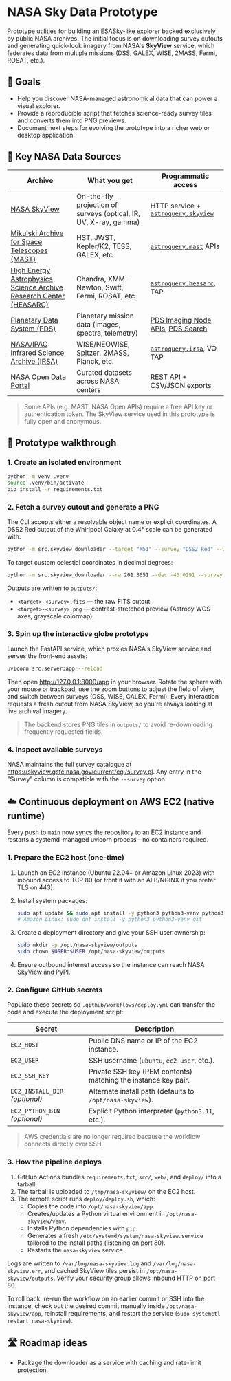 # NASA Sky Data Prototype

Prototype utilities for building an ESASky-like explorer backed exclusively by public NASA archives. The initial focus is on downloading survey cutouts and generating quick-look imagery from NASA's **SkyView** service, which federates data from multiple missions (DSS, GALEX, WISE, 2MASS, Fermi, ROSAT, etc.).

## 🚀 Goals

- Help you discover NASA-managed astronomical data that can power a visual explorer.
- Provide a reproducible script that fetches science-ready survey tiles and converts them into PNG previews.
- Document next steps for evolving the prototype into a richer web or desktop application.

## 📡 Key NASA Data Sources

| Archive | What you get | Programmatic access |
| --- | --- | --- |
| [NASA SkyView](https://skyview.gsfc.nasa.gov/current/cgi/titlepage.pl) | On-the-fly projection of surveys (optical, IR, UV, X-ray, gamma) | HTTP service + [`astroquery.skyview`](https://astroquery.readthedocs.io/en/latest/skyview/skyview.html) |
| [Mikulski Archive for Space Telescopes (MAST)](https://archive.stsci.edu/) | HST, JWST, Kepler/K2, TESS, GALEX, etc. | [`astroquery.mast`](https://astroquery.readthedocs.io/en/latest/mast/mast.html) APIs |
| [High Energy Astrophysics Science Archive Research Center (HEASARC)](https://heasarc.gsfc.nasa.gov/docs/archive.html) | Chandra, XMM-Newton, Swift, Fermi, ROSAT, etc. | [`astroquery.heasarc`](https://astroquery.readthedocs.io/en/latest/heasarc/heasarc.html), TAP |
| [Planetary Data System (PDS)](https://pds.nasa.gov/) | Planetary mission data (images, spectra, telemetry) | [PDS Imaging Node APIs](https://pds-imaging.jpl.nasa.gov/help/), [PDS Search](https://pds.nasa.gov/services/search/) |
| [NASA/IPAC Infrared Science Archive (IRSA)](https://irsa.ipac.caltech.edu/frontpage/) | WISE/NEOWISE, Spitzer, 2MASS, Planck, etc. | [`astroquery.irsa`](https://astroquery.readthedocs.io/en/latest/irsa/irsa.html), VO TAP |
| [NASA Open Data Portal](https://data.nasa.gov/) | Curated datasets across NASA centers | REST API + CSV/JSON exports |

> Some APIs (e.g. MAST, NASA Open APIs) require a free API key or authentication token. The SkyView service used in this prototype is fully open and anonymous.

## 🧭 Prototype walkthrough

### 1. Create an isolated environment

```bash
python -m venv .venv
source .venv/bin/activate
pip install -r requirements.txt
```

### 2. Fetch a survey cutout and generate a PNG

The CLI accepts either a resolvable object name or explicit coordinates. A DSS2 Red cutout of the Whirlpool Galaxy at 0.4° scale can be generated with:

```bash
python -m src.skyview_downloader --target "M51" --survey "DSS2 Red" --width 0.4 --pixels 800
```

To target custom celestial coordinates in decimal degrees:

```bash
python -m src.skyview_downloader --ra 201.3651 --dec -43.0191 --survey "WISE 3.4" --width 1.0 --pixels 1024
```

Outputs are written to `outputs/`:

- `<target>-<survey>.fits` — the raw FITS cutout.
- `<target>-<survey>.png` — contrast-stretched preview (Astropy WCS axes, grayscale colormap).

### 3. Spin up the interactive globe prototype

Launch the FastAPI service, which proxies NASA's SkyView service and serves the front-end assets:

```bash
uvicorn src.server:app --reload
```

Then open <http://127.0.0.1:8000/app> in your browser. Rotate the sphere with your mouse or trackpad, use the zoom buttons to adjust the field of view, and switch between surveys (DSS, WISE, GALEX, Fermi). Every interaction requests a fresh cutout from NASA SkyView, so you're always looking at live archival imagery.

> The backend stores PNG tiles in `outputs/` to avoid re-downloading frequently requested fields.

### 4. Inspect available surveys

NASA maintains the full survey catalogue at <https://skyview.gsfc.nasa.gov/current/cgi/survey.pl>. Any entry in the "Survey" column is compatible with the `--survey` option.

## ☁️ Continuous deployment on AWS EC2 (native runtime)

Every push to `main` now syncs the repository to an EC2 instance and restarts a systemd-managed uvicorn process—no containers required.

### 1. Prepare the EC2 host (one-time)

1. Launch an EC2 instance (Ubuntu 22.04+ or Amazon Linux 2023) with inbound access to TCP 80 (or front it with an ALB/NGINX if you prefer TLS on 443).
2. Install system packages:

   ```bash
   sudo apt update && sudo apt install -y python3 python3-venv python3-pip git
   # Amazon Linux: sudo dnf install -y python3 python3-venv git
   ```

3. Create a deployment directory and give your SSH user ownership:

   ```bash
   sudo mkdir -p /opt/nasa-skyview/outputs
   sudo chown $USER:$USER /opt/nasa-skyview/outputs
   ```

4. Ensure outbound internet access so the instance can reach NASA SkyView and PyPI.

### 2. Configure GitHub secrets

Populate these secrets so `.github/workflows/deploy.yml` can transfer the code and execute the deployment script:

| Secret | Description |
| --- | --- |
| `EC2_HOST` | Public DNS name or IP of the EC2 instance. |
| `EC2_USER` | SSH username (`ubuntu`, `ec2-user`, etc.). |
| `EC2_SSH_KEY` | Private SSH key (PEM contents) matching the instance key pair. |
| `EC2_INSTALL_DIR` *(optional)* | Alternate install path (defaults to `/opt/nasa-skyview`). |
| `EC2_PYTHON_BIN` *(optional)* | Explicit Python interpreter (`python3.11`, etc.). |

> AWS credentials are no longer required because the workflow connects directly over SSH.

### 3. How the pipeline deploys

1. GitHub Actions bundles `requirements.txt`, `src/`, `web/`, and `deploy/` into a tarball.
2. The tarball is uploaded to `/tmp/nasa-skyview/` on the EC2 host.
3. The remote script runs `deploy/deploy.sh`, which:
   - Copies the code into `/opt/nasa-skyview/app`.
   - Creates/updates a Python virtual environment in `/opt/nasa-skyview/venv`.
   - Installs Python dependencies with `pip`.
   - Generates a fresh `/etc/systemd/system/nasa-skyview.service` tailored to the install paths (listening on port 80).
   - Restarts the `nasa-skyview` service.

Logs are written to `/var/log/nasa-skyview.log` and `/var/log/nasa-skyview.err`, and cached SkyView tiles persist in `/opt/nasa-skyview/outputs`. Verify your security group allows inbound HTTP on port 80.

To roll back, re-run the workflow on an earlier commit or SSH into the instance, check out the desired commit manually inside `/opt/nasa-skyview/app`, reinstall requirements, and restart the service (`sudo systemctl restart nasa-skyview`).

## 🛣️ Roadmap ideas

- Package the downloader as a service with caching and rate-limit protection.
